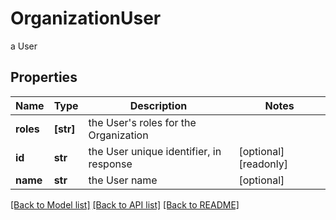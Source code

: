 # OrganizationUser

a User

## Properties
Name | Type | Description | Notes
------------ | ------------- | ------------- | -------------
**roles** | **[str]** | the User&#39;s roles for the Organization | 
**id** | **str** | the User unique identifier, in response | [optional] [readonly] 
**name** | **str** | the User name | [optional] 

[[Back to Model list]](../README.md#documentation-for-models) [[Back to API list]](../README.md#documentation-for-api-endpoints) [[Back to README]](../README.md)


